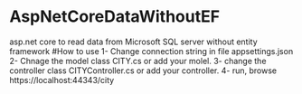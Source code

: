 # AspNetCoreDataWithoutEF
asp.net core to read data from Microsoft SQL server without entity framework 
#How to use
1- Change connection string in file appsettings.json
2- Chnage the model class CITY.cs or add your molel.
3- change the controller class CITYController.cs or add your controller.
4- run, browse https://localhost:44343/city 
